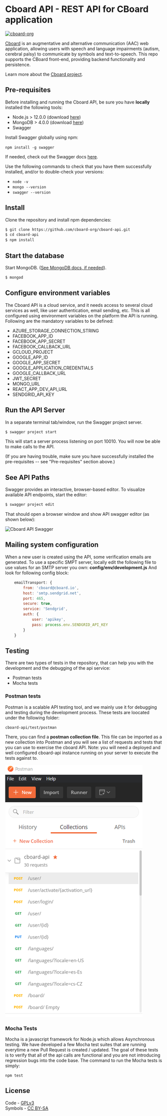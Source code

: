 # Cboard API - REST API for CBoard application

[![cboard-org](https://circleci.com/gh/cboard-org/cboard-api.svg?style=svg)](https://app.circleci.com/pipelines/github/cboard-org/cboard-api)

[Cboard](https://app.cboard.io/) is an augmentative and alternative communication (AAC) web application, allowing users with speech and language impairments (autism, cerebral palsy) to communicate by symbols and text-to-speech. This repo supports the CBoard front-end, providing backend functionality and persistence.

Learn more about the [Cboard project](https://github.com/cboard-org/cboard).

## Pre-requisites
Before installing and running the Cboard API, be sure you have **locally** installed the following tools:
* Node.js > 12.0.0 (download [here](https://nodejs.org/en/download/))
* MongoDB > 4.0.0 (download [here](https://docs.mongodb.com/manual/installation/))
* Swagger

Install Swagger globally using npm: 

`npm install -g swagger`

If needed, check out the Swagger docs [here](https://github.com/swagger-api/swagger-node/blob/master/docs/install.md).

Use the following commands to check that you have them successfully installed, and/or to double-check your versions:
* `node -v`
* `mongo --version`
* `swagger --version`

## Install
Clone the repository and install npm dependencies:
```bash
$ git clone https://github.com/cboard-org/cboard-api.git
$ cd cboard-api
$ npm install
```
## Start the database

Start MongoDB. ([See MongoDB docs, if needed](https://docs.mongodb.com/manual/tutorial/manage-mongodb-processes/)).

```bash
$ mongod
```

## Configure environment variables

The Cboard API is a cloud service, and it needs access to several cloud services as well, like user authentication, email sending, etc. This is all configured using environment variables on the platform the API is running. Following are the mandatory variables to be defined:

* AZURE_STORAGE_CONNECTION_STRING
* FACEBOOK_APP_ID
* FACEBOOK_APP_SECRET
* FACEBOOK_CALLBACK_URL
* GCLOUD_PROJECT
* GOOGLE_APP_ID
* GOOGLE_APP_SECRET
* GOOGLE_APPLICATION_CREDENTIALS
* GOOGLE_CALLBACK_URL
* JWT_SECRET
* MONGO_URL
* REACT_APP_DEV_API_URL
* SENDGRID_API_KEY

## Run the API Server

In a separate terminal tab/window, run the Swagger project server.

```bash
$ swagger project start
```

This will start a server process listening on port 10010. You will now be able to make calls to the API.

(If you are having trouble, make sure you have successfully installed the pre-requisites -- see "Pre-requisites" section above.)

## See API Paths

Swagger provides an interactive, browser-based editor. To visualize available API endpoints, start the editor:

```bash
$ swagger project edit
```
That should open a browser window and show API swagger editor (as shown below):

<img src='https://i.imgur.com/pt0eJVQ.png' width='600' alt='Cboard API Swagger'>

## Mailing system configuration
When a new user is created using the API, some verification emails are generated. To use a specific SMPT server, locally edit the following file to use values for an SMTP server you own:
**config/env/development.js**
And look for following config block:
```javascript
    emailTransport: {
        from: 'cboard@cboard.io',
        host: 'smtp.sendgrid.net',
        port: 465,
        secure: true,
        service: 'Sendgrid',
        auth: {
            user: 'apikey',
            pass: process.env.SENDGRID_API_KEY
        }
    }
```

## Testing 
There are two types of tests in the repository, that can help you with the development and the debugging of the api service: 

* Postman tests 
* Mocha tests

### Postman tests 
Postman is a scalable API testing tool, and we mainly use it for debugging and testing during the development process. These tests are loocated under the following folder: 
```
cboard-api/test/postman
```

There, you can find a **postman collection file**. This file can be imported as a new collection into Postman and you will see a list of requests and tests that you can use to exercise the cboard API.
Note: you will need a deployed and well configured cboard-api instance running on your server to execute the tests against to. 

![Cboard API Postman](public/images/postman.png)

### Mocha Tests
Mocha is a javascript framework for Node.js which allows Asynchronous testing. We have developed a few Mocha test suites that are running everytime a new Pull Request is created / updated. 
The goal of these tests is to verify that all of the api calls are functional and you are not introducing regression bugs into the code base. 
The command to run the Mocha tests is simply: 

```
npm test 
```

## License

Code - [GPLv3](https://github.com/shayc/cboard/blob/master/LICENSE)  
Symbols - [CC BY-SA](https://creativecommons.org/licenses/by-sa/2.0/uk/)
